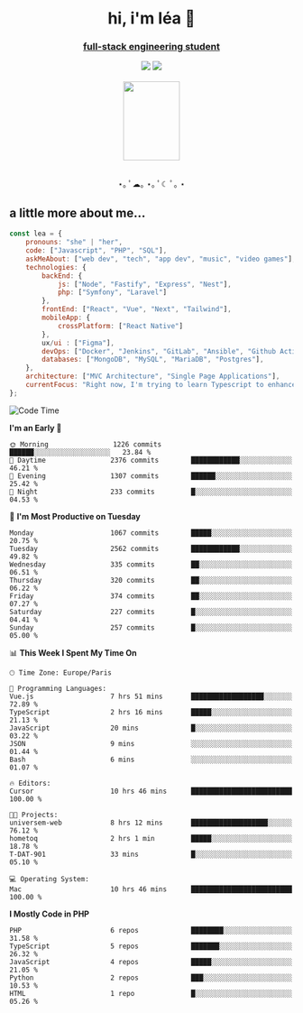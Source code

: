 <h1 align="center">hi, i'm léa 🌙</h1>
<h3 align="center"><ins>full-stack engineering student</ins></h3>  
<div align="center">
  <a href="https://www.linkedin.com/in/lea-reiter22/"><img src="https://img.shields.io/badge/LinkedIn-0077B5?style=for-the-badge&logo=linkedin&logoColor=white"/></a>
  <a href="mailto:lea.reiter@outlook.fr"><img src="https://img.shields.io/badge/Contact-2A2A2A?style=for-the-badge&logo=minutemailer&logoColor=white"/></a>
</div>
<br>
  <div align="center">  <img src="https://github.com/xmnchild/xmnchild/blob/main/1702415560_StardewValleyHappyGreyCat.png" height="140" width="100"/>
</div>
<br>
  <p align="center">
                 ⋆｡ ﾟ☁︎｡ ⋆｡ ﾟ☾ ﾟ｡ ⋆
  </p>
  <h2>a little more about me...</h2>
  
```js
const lea = {
    pronouns: "she" | "her",
    code: ["Javascript", "PHP", "SQL"],
    askMeAbout: ["web dev", "tech", "app dev", "music", "video games"],
    technologies: {
        backEnd: {
            js: ["Node", "Fastify", "Express", "Nest"],
            php: ["Symfony", "Laravel"]
        },
        frontEnd: ["React", "Vue", "Next", "Tailwind"],
        mobileApp: {
            crossPlatform: ["React Native"]
        },
        ux/ui : ["Figma"],
        devOps: ["Docker", "Jenkins", "GitLab", "Ansible", "Github Actions"],
        databases: ["MongoDB", "MySQL", "MariaDB", "Postgres"],
    },
    architecture: ["MVC Architecture", "Single Page Applications"],
    currentFocus: "Right now, I'm trying to learn Typescript to enhance my Javascript development.",
};
```
<!--START_SECTION:waka-->
![Code Time](http://img.shields.io/badge/Code%20Time-252%20hrs%2059%20mins-blue)

**I'm an Early 🐤** 

```text
🌞 Morning                1226 commits        ██████░░░░░░░░░░░░░░░░░░░   23.84 % 
🌆 Daytime                2376 commits        ████████████░░░░░░░░░░░░░   46.21 % 
🌃 Evening                1307 commits        ██████░░░░░░░░░░░░░░░░░░░   25.42 % 
🌙 Night                  233 commits         █░░░░░░░░░░░░░░░░░░░░░░░░   04.53 % 
```
📅 **I'm Most Productive on Tuesday** 

```text
Monday                   1067 commits        █████░░░░░░░░░░░░░░░░░░░░   20.75 % 
Tuesday                  2562 commits        ████████████░░░░░░░░░░░░░   49.82 % 
Wednesday                335 commits         ██░░░░░░░░░░░░░░░░░░░░░░░   06.51 % 
Thursday                 320 commits         ██░░░░░░░░░░░░░░░░░░░░░░░   06.22 % 
Friday                   374 commits         ██░░░░░░░░░░░░░░░░░░░░░░░   07.27 % 
Saturday                 227 commits         █░░░░░░░░░░░░░░░░░░░░░░░░   04.41 % 
Sunday                   257 commits         █░░░░░░░░░░░░░░░░░░░░░░░░   05.00 % 
```


📊 **This Week I Spent My Time On** 

```text
🕑︎ Time Zone: Europe/Paris

💬 Programming Languages: 
Vue.js                   7 hrs 51 mins       ██████████████████░░░░░░░   72.89 % 
TypeScript               2 hrs 16 mins       █████░░░░░░░░░░░░░░░░░░░░   21.13 % 
JavaScript               20 mins             █░░░░░░░░░░░░░░░░░░░░░░░░   03.22 % 
JSON                     9 mins              ░░░░░░░░░░░░░░░░░░░░░░░░░   01.44 % 
Bash                     6 mins              ░░░░░░░░░░░░░░░░░░░░░░░░░   01.07 % 

🔥 Editors: 
Cursor                   10 hrs 46 mins      █████████████████████████   100.00 % 

🐱‍💻 Projects: 
universem-web            8 hrs 12 mins       ███████████████████░░░░░░   76.12 % 
hometoq                  2 hrs 1 min         █████░░░░░░░░░░░░░░░░░░░░   18.78 % 
T-DAT-901                33 mins             █░░░░░░░░░░░░░░░░░░░░░░░░   05.10 % 

💻 Operating System: 
Mac                      10 hrs 46 mins      █████████████████████████   100.00 % 
```

**I Mostly Code in PHP** 

```text
PHP                      6 repos             ████████░░░░░░░░░░░░░░░░░   31.58 % 
TypeScript               5 repos             ███████░░░░░░░░░░░░░░░░░░   26.32 % 
JavaScript               4 repos             █████░░░░░░░░░░░░░░░░░░░░   21.05 % 
Python                   2 repos             ███░░░░░░░░░░░░░░░░░░░░░░   10.53 % 
HTML                     1 repo              █░░░░░░░░░░░░░░░░░░░░░░░░   05.26 % 
```




<!--END_SECTION:waka-->
